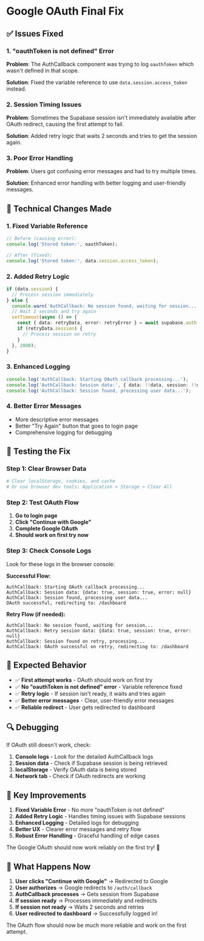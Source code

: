 # Google OAuth Final Fix

## ✅ Issues Fixed

### 1. **"oauthToken is not defined" Error**
**Problem**: The AuthCallback component was trying to log `oauthToken` which wasn't defined in that scope.

**Solution**: Fixed the variable reference to use `data.session.access_token` instead.

### 2. **Session Timing Issues**
**Problem**: Sometimes the Supabase session isn't immediately available after OAuth redirect, causing the first attempt to fail.

**Solution**: Added retry logic that waits 2 seconds and tries to get the session again.

### 3. **Poor Error Handling**
**Problem**: Users got confusing error messages and had to try multiple times.

**Solution**: Enhanced error handling with better logging and user-friendly messages.

## 🔧 Technical Changes Made

### 1. **Fixed Variable Reference**
```typescript
// Before (causing error):
console.log('Stored token:', oauthToken);

// After (fixed):
console.log('Stored token:', data.session.access_token);
```

### 2. **Added Retry Logic**
```typescript
if (data.session) {
  // Process session immediately
} else {
  console.warn('AuthCallback: No session found, waiting for session...');
  // Wait 2 seconds and try again
  setTimeout(async () => {
    const { data: retryData, error: retryError } = await supabase.auth.getSession();
    if (retryData.session) {
      // Process session on retry
    }
  }, 2000);
}
```

### 3. **Enhanced Logging**
```typescript
console.log('AuthCallback: Starting OAuth callback processing...');
console.log('AuthCallback: Session data:', { data: !!data, session: !!data?.session, error });
console.log('AuthCallback: Session found, processing user data...');
```

### 4. **Better Error Messages**
- More descriptive error messages
- Better "Try Again" button that goes to login page
- Comprehensive logging for debugging

## 🧪 Testing the Fix

### Step 1: Clear Browser Data
```bash
# Clear localStorage, cookies, and cache
# Or use browser dev tools: Application > Storage > Clear All
```

### Step 2: Test OAuth Flow
1. **Go to login page**
2. **Click "Continue with Google"**
3. **Complete Google OAuth**
4. **Should work on first try now**

### Step 3: Check Console Logs
Look for these logs in the browser console:

**Successful Flow:**
```
AuthCallback: Starting OAuth callback processing...
AuthCallback: Session data: {data: true, session: true, error: null}
AuthCallback: Session found, processing user data...
OAuth successful, redirecting to: /dashboard
```

**Retry Flow (if needed):**
```
AuthCallback: No session found, waiting for session...
AuthCallback: Retry session data: {data: true, session: true, error: null}
AuthCallback: Session found on retry, processing...
AuthCallback: OAuth successful on retry, redirecting to: /dashboard
```

## 🎯 Expected Behavior

- ✅ **First attempt works** - OAuth should work on first try
- ✅ **No "oauthToken is not defined" error** - Variable reference fixed
- ✅ **Retry logic** - If session isn't ready, it waits and tries again
- ✅ **Better error messages** - Clear, user-friendly error messages
- ✅ **Reliable redirect** - User gets redirected to dashboard

## 🔍 Debugging

If OAuth still doesn't work, check:

1. **Console logs** - Look for the detailed AuthCallback logs
2. **Session data** - Check if Supabase session is being retrieved
3. **localStorage** - Verify OAuth data is being stored
4. **Network tab** - Check if OAuth redirects are working

## 📝 Key Improvements

1. **Fixed Variable Error** - No more "oauthToken is not defined"
2. **Added Retry Logic** - Handles timing issues with Supabase sessions
3. **Enhanced Logging** - Detailed logs for debugging
4. **Better UX** - Clearer error messages and retry flow
5. **Robust Error Handling** - Graceful handling of edge cases

The Google OAuth should now work reliably on the first try! 🎉

## 🚀 What Happens Now

1. **User clicks "Continue with Google"** → Redirected to Google
2. **User authorizes** → Google redirects to `/auth/callback`
3. **AuthCallback processes** → Gets session from Supabase
4. **If session ready** → Processes immediately and redirects
5. **If session not ready** → Waits 2 seconds and retries
6. **User redirected to dashboard** → Successfully logged in!

The OAuth flow should now be much more reliable and work on the first attempt.

